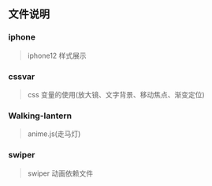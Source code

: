 ## 文件说明

### iphone

> iphone12 样式展示

### cssvar

> css 变量的使用(放大镜、文字背景、移动焦点、渐变定位)

### Walking-lantern

> anime.js(走马灯)

### swiper

> swiper 动画依赖文件
